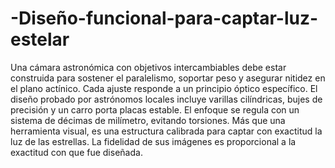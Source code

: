 # -Diseño-funcional-para-captar-luz-estelar
Una cámara astronómica con objetivos intercambiables debe estar construida para sostener el paralelismo, soportar peso y asegurar nitidez en el plano actínico. Cada ajuste responde a un principio óptico específico.
El diseño probado por astrónomos locales incluye varillas cilíndricas, bujes de precisión y un carro porta placas estable. El enfoque se regula con un sistema de décimas de milímetro, evitando torsiones.
Más que una herramienta visual, es una estructura calibrada para captar con exactitud la luz de las estrellas. La fidelidad de sus imágenes es proporcional a la exactitud con que fue diseñada.
